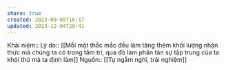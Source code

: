 ```yaml
---
share: true
created: 2023-09-05T16:17
updated: 2023-12-04T20:41
---
```

Khái niệm:: 
Lý do:: [[Mỗi một thắc mắc đều làm tăng thêm khối lượng nhận thức mà chúng ta có trong tâm trí, qua đó làm phân tán sự tập trung của ta khỏi thứ mà ta định làm]]
Nguồn:: [[Tự ngẫm nghĩ, trải nghiệm]]